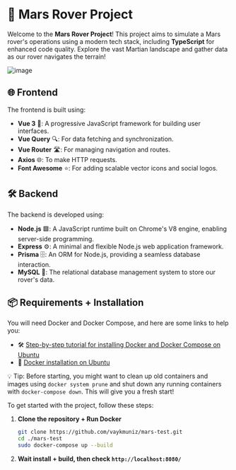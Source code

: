 # 🚀 Mars Rover Project

Welcome to the **Mars Rover Project**! This project aims to simulate a Mars rover's operations using a modern tech stack, including **TypeScript** for enhanced code quality. Explore the vast Martian landscape and gather data as our rover navigates the terrain!

![image](https://github.com/user-attachments/assets/18f4f16e-7c84-4c2a-a501-d4ed3271cdc6)

## 🌐 Frontend

The frontend is built using:

- **Vue 3** 🌟: A progressive JavaScript framework for building user interfaces.
- **Vue Query** 🔍: For data fetching and synchronization.
- **Vue Router** 🛣️: For managing navigation and routes.
- **Axios** 🌐: To make HTTP requests.
- **Font Awesome** ⭐: For adding scalable vector icons and social logos.

## 🛠️ Backend

The backend is developed using:

- **Node.js** 🟩: A JavaScript runtime built on Chrome's V8 engine, enabling server-side programming.
- **Express** ⚙️: A minimal and flexible Node.js web application framework.
- **Prisma** 🗄️: An ORM for Node.js, providing a seamless database interaction.
- **MySQL** 🐬: The relational database management system to store our rover's data.

## 📦 Requirements + Installation

You will need Docker and Docker Compose, and here are some links to help you:

- 🛠️ [Step-by-step tutorial for installing Docker and Docker Compose on Ubuntu](https://medium.com/@tomer.klein/step-by-step-tutorial-installing-docker-and-docker-compose-on-ubuntu-a98a1b7aaed0)
- 📄 [Docker installation on Ubuntu](https://docs.docker.com/engine/install/ubuntu/)

💡 Tip: Before starting, you might want to clean up old containers and images using `docker system prune` and shut down any running containers with `docker-compose down`. This will give you a fresh start!

To get started with the project, follow these steps:

1. **Clone the repository + Run Docker**
   ```bash
   git clone https://github.com/vaykmuniz/mars-test.git
   cd ./mars-test
   sudo docker-compose up --build

2. **Wait install + build, then check `http://localhost:8080/`**
